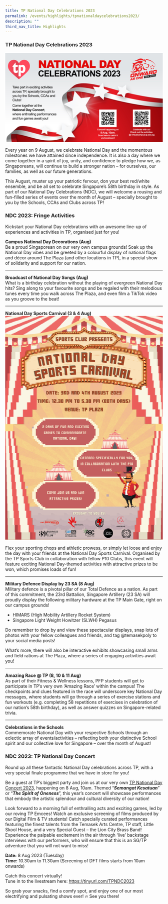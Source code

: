 ```yaml
---
title: TP National Day Celebrations 2023
permalink: /events/highlights/tpnationaldaycelebrations2023/
description: ""
third_nav_title: Highlights
---
```

### TP National Day Celebrations 2023

![Homepage_NDC_2023](/images/homepage-images/homepage_ndc_2023.jpg)

Every year on 9 August, we celebrate National Day and the momentous milestones we have attained since independence. It is also a day where we come together in a spirit of joy, unity, and confidence to pledge how we, as Singaporeans, will continue to build a stronger nation – for ourselves, our families, as well as our future generations. 

This August, muster up your patriotic fervour, don your best red/white ensemble, and be all set to celebrate Singapore’s 58th birthday in style. As part of our National Day Celebrations (NDC), we will welcome a rousing and fun-filled series of events over the month of August – specially brought to you by the Schools, CCAs and Clubs across TP! 


### NDC 2023: Fringe Activities ###

Kickstart your National Day celebrations with an awesome line-up of experiences and activities in TP, organised just for you! 

**Campus National Day Decorations (Aug)**<br>
Be a proud Singaporean on our very own campus grounds! Soak up the National Day vibes and be greeted by a colourful display of national flags and décor around The Plaza (and other locations in TP), in a special show of solidarity and support for our nation. 

---
**Broadcast of National Day Songs (Aug)**<br>
What is a birthday celebration without the playing of evergreen National Day hits? Sing along to your favourite songs and be regaled with their melodious tunes every time you walk across The Plaza, and even film a TikTok video as you groove to the beat!

---
**National Day Sports Carnival (3 &amp; 4 Aug)**<br>
![National Day Sports Carnival 2023](/images/homepage-images/national%20day%20sports%20carnival_ndc_2023.png)

Flex your sporting chops and athletic prowess, or simply let loose and enjoy the day with your friends at the National Day Sports Carnival. Organised by the TP Sports Club in collaboration with fellow P10 Clubs, this event will feature exciting National Day-themed activities with attractive prizes to be won, which promises loads of fun! 

---
**Military Defence Display by 23 SA (8 Aug)**<br>
Military defence is a pivotal pillar of our Total Defence as a nation. As part of this commitment, the 23rd Battalion, Singapore Artillery (23 SA) will proudly display the following military hardware at the TP Main Gate, right on our campus grounds! 
 
* HIMARS (High Mobility Artillery Rocket System)
* Singapore Light Weight Howitzer (SLWH) Pegasus 

Do remember to drop by and view these spectacular displays, snap lots of photos with your fellow colleagues and friends, and tag @temasekpoly to your social media posts!

What’s more, there will also be interactive exhibits showcasing small arms and field rations at The Plaza, where a series of engaging activities await you!

---
**Amazing Race @ TP (8, 10 &amp; 11 Aug)**<br>
As part of their Fitness &amp; Wellness lessons, PFP students will get to participate in TP’s very own ‘Amazing Race’ within the campus! The checkpoints and clues featured in the race will underscore key National Day messages, where students will go through a series of exercise stations and fun workouts (e.g. completing 58 repetitions of exercises in celebration of our nation’s 58th birthday), as well as answer quizzes on Singapore-related trivia.

---
**Celebrations in the Schools**<br>
Commemorate National Day with your respective Schools through an eclectic array of events/activities – reflecting both your distinctive School spirit and our collective love for Singapore – over the month of August!  

### NDC 2023: TP National Day Concert ###


Round up all these fantastic National Day celebrations across TP, with a very special finale programme that we have in store for you!

Be a guest at TP’s biggest party and join us at our very own [TP National Day Concert 2023](/events/highlights/tpnationaldayconcert2023/), happening on 8 Aug, 10am. Themed “***Semangat Kesatuan***” or “***The Spirit of Oneness***”, this year’s concert will showcase performances that embody the artistic splendour and cultural diversity of our nation!

Look forward to a morning full of enthralling acts and exciting games, led by our roving TP Emcees! Watch an exclusive screening of films produced by our Digital Film &amp; TV students! Catch specially curated performances featuring the finest talents from the Temasek Arts Centre, TP staff, Little Skool House, and a very Special Guest – the Lion City Brass Band! Experience the palpable excitement in the air through ‘live’ backstage interviews with our performers, who will ensure that this is an SG/TP adventure that you will not want to miss! 

**Date:** 8 Aug 2023 (Tuesday)<br>
**Time:** 10.30am to 11.30am (Screening of DFT films starts from 10am onwards)

Catch this concert virtually! <br>Tune in to the livestream here: https://tinyurl.com/TPNDC2023

So grab your snacks, find a comfy spot, and enjoy one of our most electrifying and pulsating shows ever! 🔥 See you there! 
